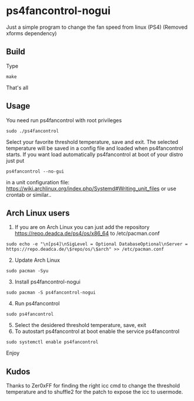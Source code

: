 # ps4fancontrol-nogui

Just a simple program to change the fan speed from linux (PS4) (Removed xforms dependency)

## Build

Type 
```
make
```
That's all

## Usage
You need run ps4fancontrol with root privileges
```
sudo ./ps4fancontrol
```
Select your favorite threshold temperature, save and exit.
The selected temperature will be saved in a config file and loaded when ps4fancontrol starts.
If you want load automatically ps4fancontrol at boot of your distro just put
```
ps4fancontrol --no-gui
```
in a unit configuration file: https://wiki.archlinux.org/index.php/Systemd#Writing_unit_files or use crontab or similar..

## Arch Linux users
1) If you are on Arch Linux you can just add the repository https://repo.deadca.de/ps4/os/x86_64 to /etc/pacman.conf
```
sudo echo -e "\n[ps4]\nSigLevel = Optional DatabaseOptional\nServer = https://repo.deadca.de/\$repo/os/\$arch" >> /etc/pacman.conf
```
2) Update Arch Linux
```
sudo pacman -Syu
```
3) Install ps4fancontrol-nogui
```
sudo pacman -S ps4fancontrol-nogui
```
4) Run ps4fancontrol
```
sudo ps4fancontrol
```
5) Select the desidered threshold temperature, save, exit
6) To autostart ps4fancontrol at boot enable the service ps4fancontrol
```
sudo systemctl enable ps4fancontrol
```
Enjoy

## Kudos
Thanks to Zer0xFF for finding the right icc cmd to change the threshold temperature
and to shuffle2 for the patch to expose the icc to usermode.
